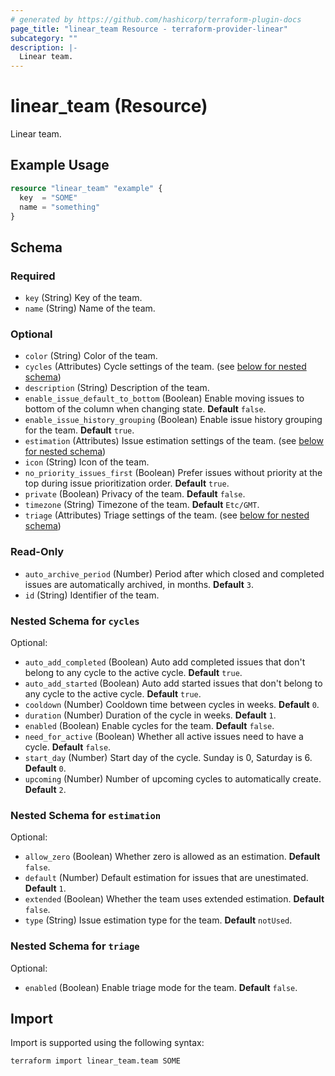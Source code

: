 ```yaml
---
# generated by https://github.com/hashicorp/terraform-plugin-docs
page_title: "linear_team Resource - terraform-provider-linear"
subcategory: ""
description: |-
  Linear team.
---
```


# linear_team (Resource)

Linear team.

## Example Usage

```terraform
resource "linear_team" "example" {
  key  = "SOME"
  name = "something"
}
```

<!-- schema generated by tfplugindocs -->
## Schema

### Required

- `key` (String) Key of the team.
- `name` (String) Name of the team.

### Optional

- `color` (String) Color of the team.
- `cycles` (Attributes) Cycle settings of the team. (see [below for nested schema](#nestedatt--cycles))
- `description` (String) Description of the team.
- `enable_issue_default_to_bottom` (Boolean) Enable moving issues to bottom of the column when changing state. **Default** `false`.
- `enable_issue_history_grouping` (Boolean) Enable issue history grouping for the team. **Default** `true`.
- `estimation` (Attributes) Issue estimation settings of the team. (see [below for nested schema](#nestedatt--estimation))
- `icon` (String) Icon of the team.
- `no_priority_issues_first` (Boolean) Prefer issues without priority at the top during issue prioritization order. **Default** `true`.
- `private` (Boolean) Privacy of the team. **Default** `false`.
- `timezone` (String) Timezone of the team. **Default** `Etc/GMT`.
- `triage` (Attributes) Triage settings of the team. (see [below for nested schema](#nestedatt--triage))

### Read-Only

- `auto_archive_period` (Number) Period after which closed and completed issues are automatically archived, in months. **Default** `3`.
- `id` (String) Identifier of the team.

<a id="nestedatt--cycles"></a>
### Nested Schema for `cycles`

Optional:

- `auto_add_completed` (Boolean) Auto add completed issues that don't belong to any cycle to the active cycle. **Default** `true`.
- `auto_add_started` (Boolean) Auto add started issues that don't belong to any cycle to the active cycle. **Default** `true`.
- `cooldown` (Number) Cooldown time between cycles in weeks. **Default** `0`.
- `duration` (Number) Duration of the cycle in weeks. **Default** `1`.
- `enabled` (Boolean) Enable cycles for the team. **Default** `false`.
- `need_for_active` (Boolean) Whether all active issues need to have a cycle. **Default** `false`.
- `start_day` (Number) Start day of the cycle. Sunday is 0, Saturday is 6. **Default** `0`.
- `upcoming` (Number) Number of upcoming cycles to automatically create. **Default** `2`.


<a id="nestedatt--estimation"></a>
### Nested Schema for `estimation`

Optional:

- `allow_zero` (Boolean) Whether zero is allowed as an estimation. **Default** `false`.
- `default` (Number) Default estimation for issues that are unestimated. **Default** `1`.
- `extended` (Boolean) Whether the team uses extended estimation. **Default** `false`.
- `type` (String) Issue estimation type for the team. **Default** `notUsed`.


<a id="nestedatt--triage"></a>
### Nested Schema for `triage`

Optional:

- `enabled` (Boolean) Enable triage mode for the team. **Default** `false`.

## Import

Import is supported using the following syntax:

```shell
terraform import linear_team.team SOME
```
